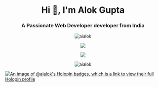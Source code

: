 <h1 align="center">Hi 👋, I'm Alok Gupta</h1>
<h3 align="center">A Passionate Web Developer developer from India</h3>


<p align="center"> <img src="https://komarev.com/ghpvc/?username=aialok&label=Profile%20views&color=0e75b6&style=flat" alt="aialok" /> </p>

<p align="center">
<a  align="center">
  <img align="center" src="https://github-readme-stats.vercel.app/api/top-langs/?username=aialok&layout=compact" />
</a>
</p>

<p align="center">

<a href=""  align="center">
    <img src="https://github-readme-stats-peach-pi.vercel.app/api?username=aialok&show_icons=true&hide_title=true&include_all_commits=true&count_private=true&bg_color=45,2b8eaf,b222a8&text_color=ffffff&icon_color=ffffff&title_color=ffffff&border_color=000000"/>
   
</a>

</p>

<p  align="center"><img align="center" src="https://github-readme-streak-stats.herokuapp.com/?user=aialok&" alt="aialok" /></p>


[![An image of @aialok's Holopin badges, which is a link to view their full Holopin profile](https://holopin.me/aialok)](https://holopin.io/@aialok)


